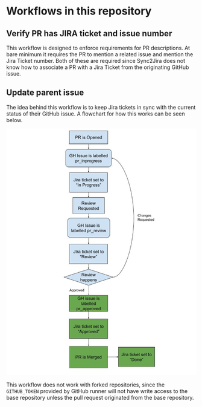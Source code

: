 # Workflows in this repository

## Verify PR has JIRA ticket and issue number
This workflow is designed to enforce requirements for PR descriptions.  At bare minimum it requires the PR to mention a related issue and mention the Jira Ticket number.  Both of these are required since Sync2Jira does not know how to associate a PR with a Jira Ticket from the originating GitHub issue.


## Update parent issue
The idea behind this workflow is to keep Jira tickets in sync with the current status of their GitHub issue.  A flowchart for how this works can be seen below.

![flow chart for PR labelling workflow](images/pr_labelling.jpg)

This workflow does not work with forked repositories, since the `GITHUB_TOKEN` provided by GitHub runner will not have write access to the base repository unless the pull request originated from the base repository.

